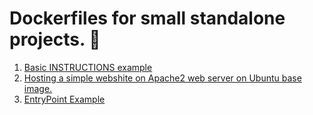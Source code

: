 # Dockerfiles for small standalone projects. 🚀

1. [Basic INSTRUCTIONS example](https://github.com/TechTitans-Academy/experiments-hub/blob/main/Dockerfiles/InstructionDockerfile)
2. [Hosting a simple webshite on Apache2 web server on Ubuntu base image.](https://github.com/TechTitans-Academy/experiments-hub/blob/main/Dockerfiles/HostingWebsiteDockerfile)
3. [EntryPoint Example](https://github.com/TechTitans-Academy/experiments-hub/blob/main/Dockerfiles/EntrypointDockerfile)
